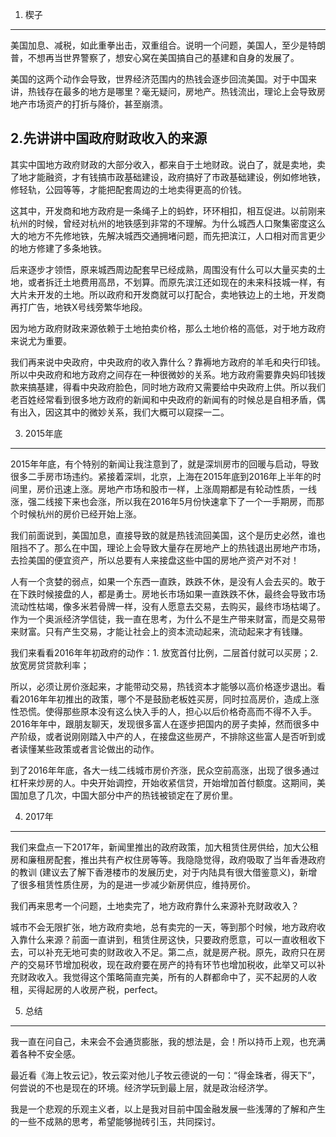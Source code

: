 1. 楔子
---

美国加息、减税，如此重拳出击，双重组合。说明一个问题，美国人，至少是特朗普，不想再当世界警察了，想安心窝在美国搞自己的基建和自身的发展了。

美国的这两个动作会导致，世界经济范围内的热钱会逐步回流美国。对于中国来讲，热钱存在最多的地方是哪里？毫无疑问，房地产。热钱流出，理论上会导致房地产市场资产的打折与降价，甚至崩溃。

2.先讲讲中国政府财政收入的来源
---
其实中国地方政府财政的大部分收入，都来自于土地财政。说白了，就是卖地，卖了地才能融资，才有钱搞市政基础建设，政府搞好了市政基础建设，例如修地铁，修轻轨，公园等等，才能把配套周边的土地卖得更高的价钱。

这其中，开发商和地方政府是一条绳子上的蚂蚱，环环相扣，相互促进。以前刚来杭州的时候，曾经对杭州的地铁感到非常的不理解。为什么城西人口聚集密度这么大的地方不先修地铁，先解决城西交通拥堵问题，而先把滨江，人口相对而言更少的地方修建了多条地铁。

后来逐步才领悟，原来城西周边配套早已经成熟，周围没有什么可以大量买卖的土地，或者拆迁土地费用高昂，不划算。而原先滨江还如现在的未来科技城一样，有大片未开发的土地。所以政府和开发商就可以打配合，卖地铁边上的土地，开发商再打广告，地铁X号线旁繁华地段。

因为地方政府财政来源依赖于土地拍卖价格，那么土地价格的高低，对于地方政府来说尤为重要。

我们再来说中央政府，中央政府的收入靠什么？靠褥地方政府的羊毛和央行印钱。所以中央政府和地方政府之间存在一种很微妙的关系。地方政府需要靠央妈印钱拨款来搞基建，得看中央政府脸色，同时地方政府又需要给中央政府上供。所以我们老百姓经常看到很多地方政府的新闻和中央政府的新闻有的时候总是自相矛盾，偶有出入，因这其中的微妙关系，我们大概可以窥探一二。

3. 2015年底
---
2015年年底，有个特别的新闻让我注意到了，就是深圳房市的回暖与启动，导致很多二手房市场违约。紧接着深圳，北京，上海在2015年底到2016年上半年的时间里，房价迅速上涨。房地产市场和股市一样，上涨周期都是有轮动性质，一线涨，强二线接下来也会涨，所以我在2016年5月份快速拿下了一个一手期房，而那个时候杭州的房价已经开始上涨。

我们前面说到，美国加息，直接导致的就是热钱流回美国，这个是历史必然，谁也阻挡不了。那么在中国，理论上会导致大量存在房地产上的热钱退出房地产市场，去捡美国的便宜资产，所以总要有人来接盘这些中国的房地产资产对不对！

人有一个贪婪的弱点，如果一个东西一直跌，跌跌不休，是没有人会去买的。敢于在下跌时候接盘的人，都是勇士。房地长市场如果一直跌跌不休，最终会导致市场流动性枯竭，像多米若骨牌一样，没有人愿意去交易，去购买，最终市场枯竭了。作为一个奥派经济学信徒，我一直在思考，为什么不是生产带来财富，而是交易带来财富。只有产生交易，才能让社会上的资本流动起来，流动起来才有钱赚。


我们来看看2016年年初政府的动作：1. 放宽首付比例，二层首付就可以买房；2. 放宽房贷贷款利率；


所以，必须让房价涨起来，才能带动交易，热钱资本才能够以高价格逐步退出。看看2016年年初推出的政策，哪个不是鼓励老板姓买房，同时拉高房价，造成上涨性恐慌。使得那些原本没有这么快入手的人，担心以后价格奇高而不得不入手。2016年年中，跟朋友聊天，发现很多富人在逐步把国内的房子卖掉，然而很多中产阶级，或者说刚刚踏入中产的人，在接盘这些房产，不排除这些富人是否听到或者读懂某些政策或者言论做出的动作。

到了2016年年底，各大一线二线城市房价齐涨，民众空前高涨，出现了很多通过杠杆来炒房的人。中央开始调控，开始收紧信贷，开始增加首付额度。这期间，美国加息了几次，中国大部分中产的热钱被锁定在了房价里。


4. 2017年
---
我们来盘点一下2017年，新闻里推出的政府政策，加大租赁住房供给，加大公租房和廉租房配套，推出共有产权住房等等。我隐隐觉得，政府吸取了当年香港政府的教训 (建议去了解下香港楼市的发展历史，对于内陆具有很大借鉴意义)，新增了很多租赁性质住房，为的是进一步减少新房供应，维持房价。

我们再来思考一个问题，土地卖完了，地方政府靠什么来源补充财政收入？

城市不会无限扩张，地方政府卖地，总有卖完的一天，等到那个时候，地方政府收入靠什么来源？前面一直讲到，租赁住房这快，只要政府愿意，可以一直收租收下去，可以补充无地可卖的财政收入不足。第二点，就是房产税。原先，政府只在房产的交易环节增加税收，现在政府要在房产的持有环节也增加税收，此举又可以补充财政收入。我觉得这个策略简直完美，所有的人群都命中了，买不起房的人收租，买得起房的人收房产税，perfect。

5. 总结
---
我一直在问自己，未来会不会通货膨胀，我的想法是，会！所以持币上观，也充满着各种不安全感。

最近看《海上牧云记》，牧云栾对他儿子牧云德说的一句：“得金珠者，得天下”，何尝说的不也是现在的环境。经济学玩到最上层，就是政治经济学。

我是一个悲观的乐观主义者，以上是我对目前中国金融发展一些浅薄的了解和产生的一些不成熟的思考，希望能够抛砖引玉，共同探讨。